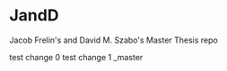 # JandD

Jacob Frelin's and David M. Szabo's Master Thesis repo

test change 0
test change 1 _master

